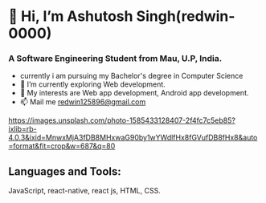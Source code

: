 # 👋 Hi, I’m Ashutosh Singh(redwin-0000)
### A Software Engineering Student from Mau, U.P, India.
-    currently i am pursuing my Bachelor's degree in Computer Science
- 🌱 I’m currently exploring Web development.
- 💞️ My interests are Web app development, Android app development.
- 📫 Mail me redwin125896@gmail.com

https://images.unsplash.com/photo-1585433128407-2f4fc7c5eb85?ixlib=rb-4.0.3&ixid=MnwxMjA3fDB8MHxwaG90by1wYWdlfHx8fGVufDB8fHx8&auto=format&fit=crop&w=687&q=80
<!-- ![iron man](https://user-images.githubusercontent.com/109889191/187352432-b2623603-4fdd-40ea-8306-f2c816d43ea5.jpg) -->

## Languages and Tools:
JavaScript,
react-native,
react js,
HTML,
CSS.

